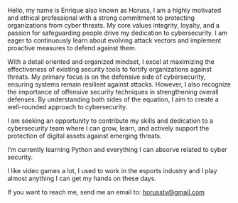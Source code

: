 Hello, my name is Enrique also known as Horuss, I am a highly motivated and ethical professional with a strong commitment to protecting organizations from cyber threats. My core values integrity, loyalty, and a passion for safeguarding people drive my dedication to cybersecurity. I am eager to continuously learn about evolving attack vectors and implement proactive measures to defend against them.

With a detail oriented and organized mindset, I excel at maximizing the effectiveness of existing security tools to fortify organizations against threats. My primary focus is on the defensive side of cybersecurity, ensuring systems remain resilient against attacks. However, I also recognize the importance of offensive security techniques in strengthening overall defenses. By understanding both sides of the equation, I aim to create a well-rounded approach to cybersecurity.

I am seeking an opportunity to contribute my skills and dedication to a cybersecurity team where I can grow, learn, and actively support the protection of digital assets against emerging threats.

I’m currently learning Python and everything I can absorve related to cyber security.

I like video games a lot, I used to work in the esports industry and I play almost anything I can get my hands on these days.

If you want to reach me, send me an email to: horusstv@gmail.com

<!---
Horusstv/Horusstv is a ✨ special ✨ repository because its `README.md` (this file) appears on your GitHub profile.
You can click the Preview link to take a look at your changes.
--->
